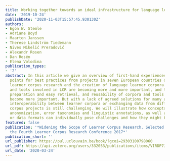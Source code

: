 ```yaml
---
title: Working together towards an ideal infrastructure for language learner corpora
date: '2019-10-24'
publishDate: '2020-11-03T15:57:45.930130Z'
authors:
- Egon W. Stemle
- Adriane Boyd
- Maarten Janssen
- Therese Lindström Tiedemann
- Nives Mikelić Preradović
- Alexandr Rosen
- Dan Rosén
- Elena Volodina
publication_types:
- '2'
abstract: In this article we give an overview of first-hand experiences and starting
  points for best practices from projects in seven European countries dedicated to
  learner corpus research and the creation of language learner corpora. The corpora
  and tools involved in LCR are becoming more and more important, and the careful
  preparation and easy retrieval, and reusability of corpora and tools has likewise
  become more important. But with a lack of agreed solutions for many aspects of LCR,
  interoperability between learner corpora or exchanging data from different learner
  corpus projects is still challenging. We will illustrate how concepts like metadata,
  anonymization, error taxonomies and linguistic annotations, as well as tools, toolchains
  or data formats can individually pose challenges and how they might be solved.
featured: false
publication: '*Widening the Scope of Learner Corpus Research. Selected Papers from
  the Fourth Learner Corpus Research Conference 2017*'
publication_short: ''
url_publisher: https://pul.uclouvain.be/book/?gcoi=29303100798060
url_pdf: https://api.zotero.org/users/332053/publications/items/VIRDP7JJ/file/view
url_date: '2020-03-24'
---
```


